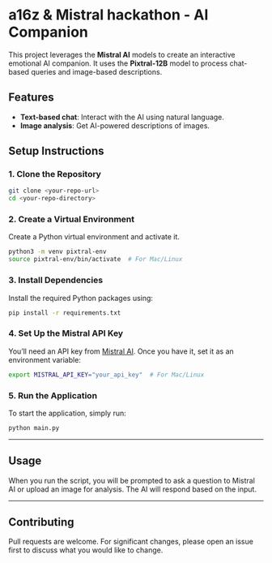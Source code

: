 # **a16z & Mistral hackathon - AI Companion**

This project leverages the **Mistral AI** models to create an interactive emotional AI companion. It uses the **Pixtral-12B** model to process chat-based queries and image-based descriptions.

## **Features**
- **Text-based chat**: Interact with the AI using natural language.
- **Image analysis**: Get AI-powered descriptions of images.

## **Setup Instructions**

### **1. Clone the Repository**
```bash
git clone <your-repo-url>
cd <your-repo-directory>
```

### **2. Create a Virtual Environment**
Create a Python virtual environment and activate it.
```bash
python3 -m venv pixtral-env
source pixtral-env/bin/activate  # For Mac/Linux
```

### **3. Install Dependencies**
Install the required Python packages using:
```bash
pip install -r requirements.txt
```

### **4. Set Up the Mistral API Key**
You’ll need an API key from [Mistral AI](https://console.mistral.ai). Once you have it, set it as an environment variable:
```bash
export MISTRAL_API_KEY="your_api_key"  # For Mac/Linux
```

### **5. Run the Application**
To start the application, simply run:
```bash
python main.py
```

---

## **Usage**
When you run the script, you will be prompted to ask a question to Mistral AI or upload an image for analysis. The AI will respond based on the input.

---

## **Contributing**
Pull requests are welcome. For significant changes, please open an issue first to discuss what you would like to change.
